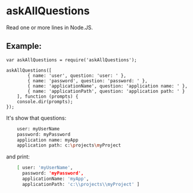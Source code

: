 # askAllQuestions
Read one or more lines in Node.JS.

## Example:
	var askAllQuestions = require('askAllQuestions');
	
    askAllQuestions([
            { name: 'user', question: 'user: ' },
            { name: 'password', question: 'password: ' },
            { name: 'applicationName', question: 'application name: ' },
            { name: 'applicationPath', question: 'application path: ' }
        ], function (prompts) {
        console.dir(prompts);
    });

It's show that questions:
```sh
	user: myUserName
	password: myPassword
	application name: myApp
	application path: c:\projects\myProject
```

and print:
```sh
	[ user: 'myUserName',
	  password: 'myPassword',
	  applicationName: 'myApp',
	  applicationPath: 'c:\\projects\\myProject' ]
```